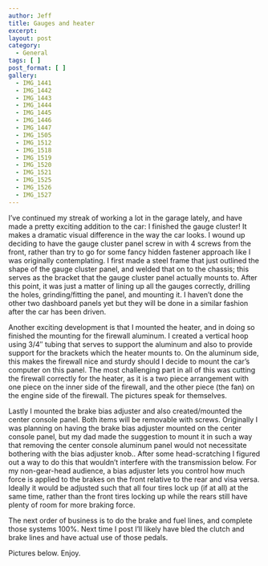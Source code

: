 ```yaml
---
author: Jeff
title: Gauges and heater
excerpt:
layout: post
category:
  - General
tags: [ ]
post_format: [ ]
gallery:
  - IMG_1441
  - IMG_1442
  - IMG_1443
  - IMG_1444
  - IMG_1445
  - IMG_1446
  - IMG_1447
  - IMG_1505
  - IMG_1512
  - IMG_1518
  - IMG_1519
  - IMG_1520
  - IMG_1521
  - IMG_1525
  - IMG_1526
  - IMG_1527
---
```

I’ve continued my streak of working a lot in the garage lately, and have made a pretty exciting addition to the car: I finished the gauge cluster! It makes a dramatic visual difference in the way the car looks. I wound up deciding to have the gauge cluster panel screw in with 4 screws from the front, rather than try to go for some fancy hidden fastener approach like I was originally contemplating. I first made a steel frame that just outlined the shape of the gauge cluster panel, and welded that on to the chassis; this serves as the bracket that the gauge cluster panel actually mounts to. After this point, it was just a matter of lining up all the gauges correctly, drilling the holes, grinding/fitting the panel, and mounting it. I haven’t done the other two dashboard panels yet but they will be done in a similar fashion after the car has been driven.

Another exciting development is that I mounted the heater, and in doing so finished the mounting for the firewall aluminum. I created a vertical hoop using 3/4″ tubing that serves to support the aluminum and also to provide support for the brackets which the heater mounts to. On the aluminum side, this makes the firewall nice and sturdy should I decide to mount the car’s computer on this panel. The most challenging part in all of this was cutting the firewall correctly for the heater, as it is a two piece arrangement with one piece on the inner side of the firewall, and the other piece (the fan) on the engine side of the firewall. The pictures speak for themselves.

Lastly I mounted the brake bias adjuster and also created/mounted the center console panel. Both items will be removable with screws. Originally I was planning on having the brake bias adjuster mounted on the center console panel, but my dad made the suggestion to mount it in such a way that removing the center console aluminum panel would not necessitate bothering with the bias adjuster knob.. After some head-scratching I figured out a way to do this that wouldn’t interfere with the transmission below. For my non-gear-head audience, a bias adjuster lets you control how much force is applied to the brakes on the front relative to the rear and visa versa. Ideally it would be adjusted such that all four tires lock up (if at all) at the same time, rather than the front tires locking up while the rears still have plenty of room for more braking force.

The next order of business is to do the brake and fuel lines, and complete those systems 100%. Next time I post I’ll likely have bled the clutch and brake lines and have actual use of those pedals.

Pictures below. Enjoy.
